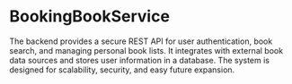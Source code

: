 # BookingBookService
The backend provides a secure REST API for user authentication, book search, and managing personal book lists. It integrates with external book data sources and stores user information in a database. The system is designed for scalability, security, and easy future expansion.
